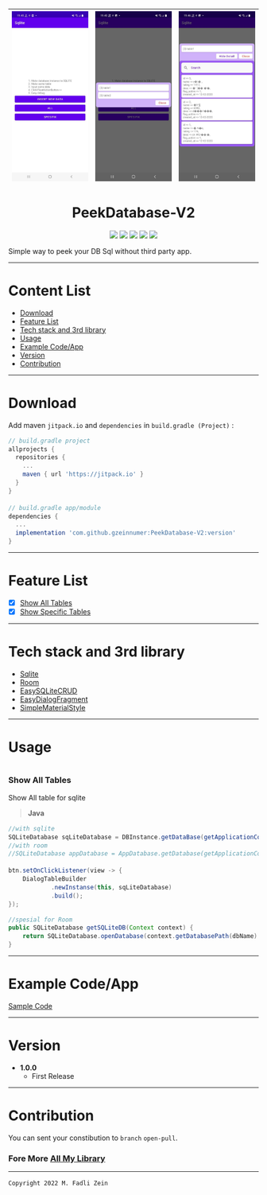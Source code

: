 |<img src="/preview/preview1.png" width="300"/>|<img src="/preview/preview2.png" width="300"/>|<img src="/preview/preview3.png" width="300"/>|
|--|--|--|

<h1 align="center">
    PeekDatabase-V2
</h1>

<p align="center">
    <a><img src="https://img.shields.io/badge/Version-1.0.0-brightgreen.svg?style=flat"></a>
    <a><img src="https://img.shields.io/badge/ID-gzeinnumer-blue.svg?style=flat"></a>
    <a><img src="https://img.shields.io/badge/Java-Suport-green?logo=java&style=flat"></a>
    <a><img src="https://img.shields.io/badge/kotlin-Suport-green?logo=kotlin&style=flat"></a>
    <a href="https://github.com/gzeinnumer"><img src="https://img.shields.io/github/followers/gzeinnumer?label=follow&style=social"></a>
    <br>
    <p>Simple way to peek your DB Sql without third party app.</p>
</p>

---
# Content List
* [Download](#download)
* [Feature List](#feature-list)
* [Tech stack and 3rd library](#tech-stack-and-3rd-library)
* [Usage](#usage)
* [Example Code/App](#example-codeapp)
* [Version](#version)
* [Contribution](#contribution)

---
# Download
Add maven `jitpack.io` and `dependencies` in `build.gradle (Project)` :
```gradle
// build.gradle project
allprojects {
  repositories {
    ...
    maven { url 'https://jitpack.io' }
  }
}

// build.gradle app/module
dependencies {
  ...
  implementation 'com.github.gzeinnumer:PeekDatabase-V2:version'
}
```

---
# Feature List
- [x] [Show All Tables](#Show-All-Tables)
- [x] [Show Specific Tables](#Show-Specific-Tables)

---
# Tech stack and 3rd library
- [Sqlite](https://developer.android.com/jetpack/androidx/releases/sqlite)
- [Room](https://developer.android.com/training/data-storage/room?hl=id)
- [EasySQLiteCRUD](https://github.com/gzeinnumer/EasySQLiteCRUD)
- [EasyDialogFragment](https://github.com/gzeinnumer/EasyDialogFragment)
- [SimpleMaterialStyle](https://github.com/gzeinnumer/SimpleMaterialStyle)

---
# Usage

#
### Show All Tables

Show All table for sqlite
> **Java**
```java
//with sqlite
SQLiteDatabase sqLiteDatabase = DBInstance.getDataBase(getApplicationContext());
//with room
//SQLiteDatabase appDatabase = AppDatabase.getDatabase(getApplicationContext()).getSQLiteDB(getApplicationContext());

btn.setOnClickListener(view -> {
    DialogTableBuilder
            .newInstanse(this, sqLiteDatabase)
            .build();
});
```

```java
//spesial for Room
public SQLiteDatabase getSQLiteDB(Context context) {
    return SQLiteDatabase.openDatabase(context.getDatabasePath(dbName).getPath(),null,SQLiteDatabase.OPEN_READWRITE);
}
```

---
# Example Code/App

[Sample Code](https://github.com/gzeinnumer/PeekDatabase-V2/blob/master/app/src/main/java/com/gzeinnumer/peekdatabase_v2/exampleSQLite/SqliteExampleActivity.java)

---
# Version
- **1.0.0**
  - First Release

---
# Contribution
You can sent your constibution to `branch` `open-pull`.

### Fore More [All My Library](https://github.com/gzeinnumer#my-library-list)

---

```
Copyright 2022 M. Fadli Zein
```
